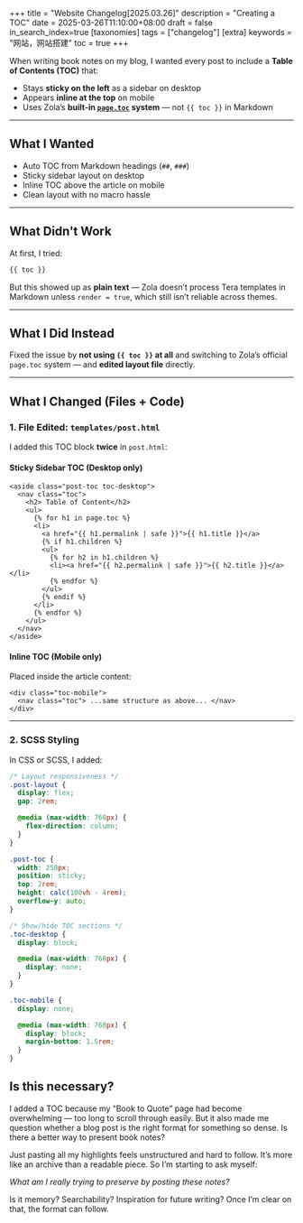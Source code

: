 +++
title = "Website Changelog[2025.03.26]"
description = "Creating a TOC"
date = 2025-03-26T11:10:00+08:00
draft = false
in_search_index=true
[taxonomies]
tags = ["changelog"]
[extra]
keywords = "网站，网站搭建"
toc = true
+++

When writing book notes on my blog, I wanted every post to include a **Table of Contents (TOC)** that:

- Stays **sticky on the left** as a sidebar on desktop
- Appears **inline at the top** on mobile
- Uses Zola’s **built-in [`page.toc`](https://www.getzola.org/documentation/content/table-of-contents/) system** — not `{{ toc }}` in Markdown

---

## What I Wanted

- Auto TOC from Markdown headings (`##`, `###`)
- Sticky sidebar layout on desktop
- Inline TOC above the article on mobile
- Clean layout with no macro hassle

---

## What Didn't Work

At first, I tried:

```md
{{ toc }}
```

But this showed up as **plain text** — Zola doesn’t process Tera templates in Markdown unless `render = true`, which still isn’t reliable across themes.

---

## What I Did Instead

Fixed the issue by **not using `{{ toc }}` at all** and switching to Zola’s official `page.toc` system — and **edited layout file** directly.

---

## What I Changed (Files + Code)

### 1. File Edited: `templates/post.html`

I added this TOC block **twice** in `post.html`:

#### Sticky Sidebar TOC (Desktop only)

```jinja
<aside class="post-toc toc-desktop">
  <nav class="toc">
    <h2> Table of Content</h2>
    <ul>
      {% for h1 in page.toc %}
      <li>
        <a href="{{ h1.permalink | safe }}">{{ h1.title }}</a>
        {% if h1.children %}
        <ul>
          {% for h2 in h1.children %}
          <li><a href="{{ h2.permalink | safe }}">{{ h2.title }}</a></li>
          {% endfor %}
        </ul>
        {% endif %}
      </li>
      {% endfor %}
    </ul>
  </nav>
</aside>
```

#### Inline TOC (Mobile only)

Placed inside the article content:

```jinja
<div class="toc-mobile">
  <nav class="toc"> ...same structure as above... </nav>
</div>
```

---

### 2. SCSS Styling

In CSS or SCSS, I added:

```scss
/* Layout responsiveness */
.post-layout {
  display: flex;
  gap: 2rem;

  @media (max-width: 768px) {
    flex-direction: column;
  }
}

.post-toc {
  width: 250px;
  position: sticky;
  top: 2rem;
  height: calc(100vh - 4rem);
  overflow-y: auto;
}

/* Show/hide TOC sections */
.toc-desktop {
  display: block;

  @media (max-width: 768px) {
    display: none;
  }
}

.toc-mobile {
  display: none;

  @media (max-width: 768px) {
    display: block;
    margin-bottom: 1.5rem;
  }
}
```
## Is this necessary?
I added a TOC because my “Book to Quote” page had become overwhelming — too long to scroll through easily. But it also made me question whether a blog post is the right format for something so dense. Is there a better way to present book notes?

Just pasting all my highlights feels unstructured and hard to follow. It’s more like an archive than a readable piece. So I’m starting to ask myself:

*What am I really trying to preserve by posting these notes?*

Is it memory? Searchability? Inspiration for future writing? Once I’m clear on that, the format can follow.